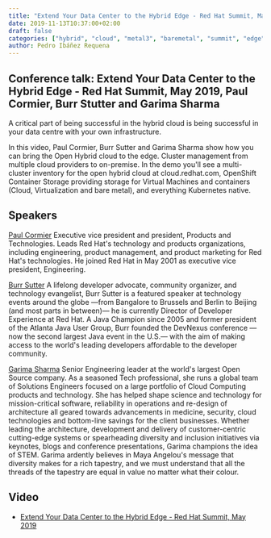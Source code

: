 ```yaml
---
title: "Extend Your Data Center to the Hybrid Edge - Red Hat Summit, May 2019"
date: 2019-11-13T10:37:00+02:00
draft: false
categories: ["hybrid", "cloud", "metal3", "baremetal", "summit", "edge"]
author: Pedro Ibáñez Requena
---
```


## Conference talk: Extend Your Data Center to the Hybrid Edge - Red Hat Summit, May 2019, Paul Cormier, Burr Stutter and Garima Sharma

A critical part of being successful in the hybrid cloud is being successful in your data centre with your own infrastructure.

In this video, Paul Cormier, Burr Sutter and Garima Sharma show how you can bring the Open Hybrid cloud to the edge. Cluster management from multiple cloud providers to on-premise. In the demo you'll see a multi-cluster inventory for the open hybrid cloud at cloud.redhat.com, OpenShift Container Storage providing storage for Virtual Machines and containers (Cloud, Virtualization and bare metal), and everything Kubernetes native.

## Speakers

[Paul Cormier](https://www.redhat.com/en/about/company/management/paul-cormier) Executive vice president and president, Products and Technologies. Leads Red Hat's technology and products organizations, including engineering, product management, and product marketing for Red Hat's technologies. He joined Red Hat in May 2001 as executive vice president, Engineering.

[Burr Sutter](https://burrsutter.com/) A lifelong developer advocate, community organizer, and technology evangelist, Burr Sutter is a featured speaker at technology events around the globe —from Bangalore to Brussels and Berlin to Beijing (and most parts in between)— he is currently Director of Developer Experience at Red Hat. A Java Champion since 2005 and former president of the Atlanta Java User Group, Burr founded the DevNexus conference —now the second largest Java event in the U.S.— with the aim of making access to the world's leading developers affordable to the developer community.

[Garima Sharma](https://www.linkedin.com/in/garimasharma/) Senior Engineering leader at the world's largest Open Source company. As a seasoned Tech professional, she runs a global team of Solutions Engineers focused on a large portfolio of Cloud Computing products and technology. She has helped shape science and technology for mission-critical software, reliability in operations and re-design of architecture all geared towards advancements in medicine, security, cloud technologies and bottom-line savings for the client businesses. Whether leading the architecture, development and delivery of customer-centric cutting-edge systems or spearheading diversity and inclusion initiatives via keynotes, blogs and conference presentations, Garima champions the idea of STEM. Garima ardently believes in Maya Angelou's message that diversity makes for a rich tapestry, and we must understand that all the threads of the tapestry are equal in value no matter what their colour.

## Video

- [Extend Your Data Center to the Hybrid Edge - Red Hat Summit, May 2019](https://www.pscp.tv/RedHatOfficial/1vAGRWYPjngJl?t=1h27m51s)
